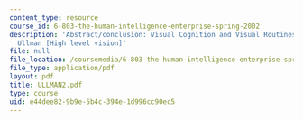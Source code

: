 ```yaml
---
content_type: resource
course_id: 6-803-the-human-intelligence-enterprise-spring-2002
description: 'Abstract/conclusion: Visual Cognition and Visual Routines, by Shimon
  Ullman [High level vision]'
file: null
file_location: /coursemedia/6-803-the-human-intelligence-enterprise-spring-2002/e44dee829b9e5b4c394e1d996cc90ec5_ULLMAN2.pdf
file_type: application/pdf
layout: pdf
title: ULLMAN2.pdf
type: course
uid: e44dee82-9b9e-5b4c-394e-1d996cc90ec5
---
```


